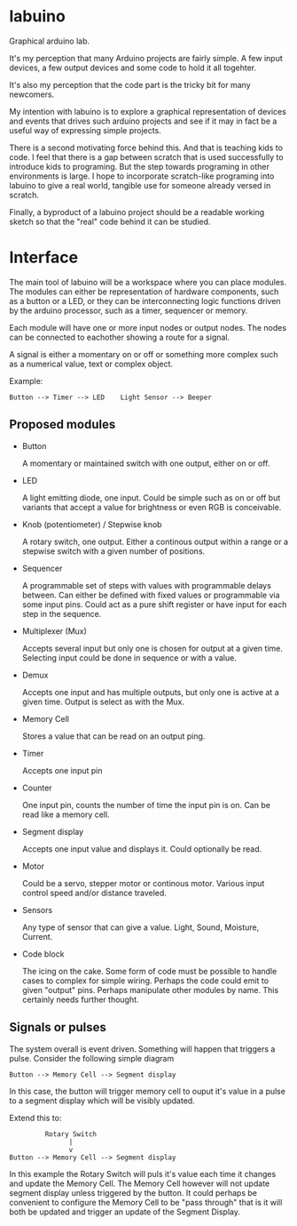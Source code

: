 # labuino
Graphical arduino lab.

It's my perception that many Arduino projects are fairly simple. A few
input devices, a few output devices and some code to hold it all
togehter.

It's also my perception that the code part is the tricky bit for many
newcomers.

My intention with labuino is to explore a graphical representation of
devices and events that drives such arduino projects and see if it may
in fact be a useful way of expressing simple projects.

There is a second motivating force behind this. And that is teaching
kids to code. I feel that there is a gap between scratch that is used
successfully to introduce kids to programing. But the step towards
programing in other environments is large. I hope to incorporate
scratch-like programing into labuino to give a real world, tangible
use for someone already versed in scratch.

Finally, a byproduct of a labuino project should be a readable working
sketch so that the "real" code behind it can be studied.

# Interface

The main tool of labuino will be a workspace where you can place
modules. The modules can either be representation of hardware
components, such as a button or a LED, or they can be interconnecting
logic functions driven by the arduino processor, such as a timer,
sequencer or memory.

Each module will have one or more input nodes or output nodes. The
nodes can be connected to eachother showing a route for a signal.

A signal is either a momentary on or off or something more complex
such as a numerical value, text or complex object.

Example:

    Button --> Timer --> LED    Light Sensor --> Beeper

## Proposed modules

* Button

  A momentary or maintained switch with one output, either on or off.

* LED

  A light emitting diode, one input. Could be simple such as on or off
  but variants that accept a value for brightness or even RGB is
  conceivable.
   
* Knob (potentiometer) / Stepwise knob

  A rotary switch, one output. Either a continous output within a
  range or a stepwise switch with a given number of positions.

* Sequencer

  A programmable set of steps with values with programmable delays
  between. Can either be defined with fixed values or programmable via
  some input pins. Could act as a pure shift register or have input
  for each step in the sequence.

* Multiplexer (Mux)

  Accepts several input but only one is chosen for output at a given
  time. Selecting input could be done in sequence or with a value.

* Demux

  Accepts one input and has multiple outputs, but only one is active
  at a given time. Output is select as with the Mux.

* Memory Cell

  Stores a value that can be read on an output ping.

* Timer

  Accepts one input pin

* Counter

  One input pin, counts the number of time the input pin is on. Can be
  read like a memory cell.

* Segment display

  Accepts one input value and displays it. Could optionally be read.

* Motor

  Could be a servo, stepper motor or continous motor. Various input
  control speed and/or distance traveled.

* Sensors

  Any type of sensor that can give a value. Light, Sound, Moisture,
  Current.

* Code block

  The icing on the cake. Some form of code must be possible to handle
  cases to complex for simple wiring. Perhaps the code could emit to
  given "output" pins. Perhaps manipulate other modules by name. This
  certainly needs further thought.

## Signals or pulses

The system overall is event driven. Something will happen that triggers a pulse. Consider the following simple diagram

    Button --> Memory Cell --> Segment display

In this case, the button will trigger memory cell to ouput it's value
in a pulse to a segment display which will be visibly updated.

Extend this to:

             Rotary Switch
                   |
                   v
    Button --> Memory Cell --> Segment display

In this example the Rotary Switch will puls it's value each time it
changes and update the Memory Cell. The Memory Cell however will not
update segment display unless triggered by the button. It could
perhaps be convenient to configure the Memory Cell to be "pass
through" that is it will both be updated and trigger an update of the
Segment Display.
